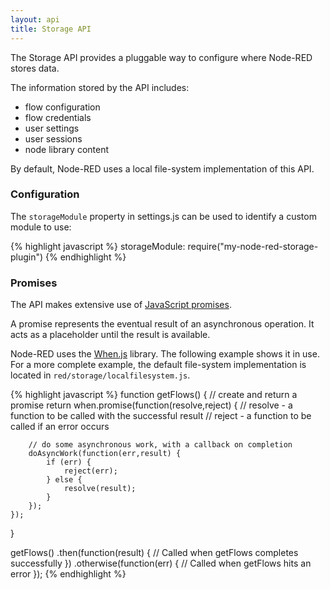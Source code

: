 ```yaml
---
layout: api
title: Storage API
---
```


The Storage API provides a pluggable way to configure where Node-RED stores
data.

The information stored by the API includes:

 - flow configuration
 - flow credentials
 - user settings
 - user sessions
 - node library content

By default, Node-RED uses a local file-system implementation of this API.
 
### Configuration

The `storageModule` property in settings.js can be used to identify a custom module
to use:

{% highlight javascript %}
storageModule: require("my-node-red-storage-plugin")
{% endhighlight %}


### Promises

The API makes extensive use of [JavaScript promises](https://promisesaplus.com/).

A promise represents the eventual result of an asynchronous operation. It acts as
a placeholder until the result is available.

Node-RED uses the [When.js](https://github.com/cujojs/when) library. The following
example shows it in use. For a more complete example, the default file-system
implementation is located in `red/storage/localfilesystem.js`.


{% highlight javascript %}
function getFlows() {
    // create and return a promise
    return when.promise(function(resolve,reject) {
        // resolve - a function to be called with the successful result
        // reject - a function to be called if an error occurs
    
        // do some asynchronous work, with a callback on completion
        doAsyncWork(function(err,result) {
            if (err) {
                reject(err);
            } else {
                resolve(result);
            }
        });
    });
}

getFlows()
    .then(function(result) {
        // Called when getFlows completes successfully
    })
    .otherwise(function(err) {
        // Called when getFlows hits an error
    });
{% endhighlight %}


